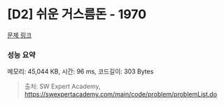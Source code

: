 # [D2] 쉬운 거스름돈 - 1970 

[문제 링크](https://swexpertacademy.com/main/code/problem/problemDetail.do?contestProbId=AV5PsIl6AXIDFAUq) 

### 성능 요약

메모리: 45,044 KB, 시간: 96 ms, 코드길이: 303 Bytes



> 출처: SW Expert Academy, https://swexpertacademy.com/main/code/problem/problemList.do